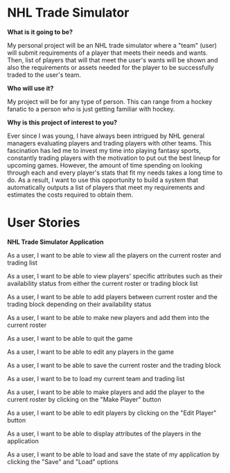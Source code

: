 # NHL Trade Simulator

**What is it going to be?**

My personal project will be an NHL trade simulator where a "team" (user) will 
submit requirements of a player that meets their needs and wants. Then,  list of players that 
will that meet the user's wants will be shown and also the requirements or assets needed 
for the player to be successfully traded to the user's team. 

**Who will use it?** 

My project will be for any type of person. This can range from a hockey fanatic to 
a person who is just getting familiar with hockey. 

**Why is this project of interest to you?** 

Ever since I was young, I have always been intrigued by NHL general managers 
evaluating players and trading players with other teams. This fascination has 
led me to invest my time into playing fantasy sports, constantly trading players
with the motivation to put out the best lineup for upcoming games. However, the amount
of time spending on looking through each and every player's stats that fit my needs 
takes a long time to do. As a result, I want to use this opportunity to build 
a system that automatically outputs a list of players that meet my requirements and 
estimates the costs required to obtain them. 

# User Stories 

**NHL Trade Simulator Application**

As a user, I want to be able to view all the players on the current roster and trading list

As a user, I want to be able to view players' specific attributes such as their availability status from either 
the current roster or trading block list

As a user, I want to be able to add players between current roster and the trading block depending on their
availability status

As a user, I want to be able to make new players and add them into the current roster

As a user, I want to be able to quit the game

As a user, I want to be able to edit any players in the game

As a user, I want to be able to save the current roster and the trading block 

As a user, I want to be to load my current team and trading list

As a user, I want to be able to make players and add the player to the current roster by clicking on the "Make Player"
           button

As a user, I want to be able to edit players by clicking on the "Edit Player" button

As a user, I want to be able to display attributes of the players in the application

As a user, I want to be able to load and save the state of my application by clicking the "Save" and "Load" options









